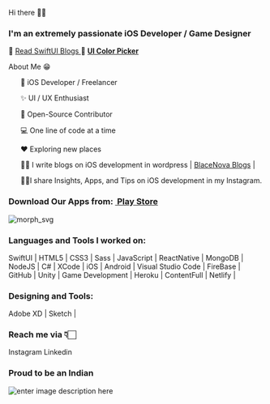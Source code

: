 Hi there 👋🏻

### I'm an extremely passionate iOS Developer / Game Designer
🔭 <a href="https://blacenova.wordpress.com/2021/01/17/first-steps-in-swift/">Read SwiftUI Blogs </a>
🌱 <a style="font-weight:bold;" href="https://kanishkvijaywargiya.github.io/uicolorpicker.github.io/">UI Color Picker</a>

About Me 😁

<ul>
  <p>
📱 iOS Developer / Freelancer

✨ UI / UX Enthusiast

📖 Open-Source Contributor

💻 One line of code at a time

♥️ Exploring new places

✍🏻 I write blogs on iOS development in wordpress | <a href="https://blacenova.wordpress.com/">BlaceNova Blogs</a> |

💁🏻I share Insights, Apps, and Tips on iOS development in my Instagram.
  </p>
</ul>

### Download Our Apps from: <a style="font-weight:bold;" href="https://play.google.com/store/search?q=com.blacenova&c=apps&hl=en_IN">&nbsp;Play Store</a>

<!-- ### Hola, I'm <a href="https://kanishkvijaywargiya.github.io/uicolorpicker.github.io/">Kanishk Vijaywargiya!</a> 👋 -->
<!-- ### I'm an iOS Engineer, Game Developer and Passionate Designer! -->
<!-- ### I work on tech Stacks: SwiftUI, React Native, MERN [MongoDB, Express JS, ReactJs, NodeJS], firebase -->
<!-- ### Get Some Cool UI Colors specially designed for developers & passionate designers: <a style="font-weight:bold;" href="https://kanishkvijaywargiya.github.io/uicolorpicker.github.io/">UI Color Picker</a><br> -->

<!-- ### In this pandemic time We have developed an applications under Atma Nirbhar Bharat which are really very usefull for new farmers and the ones who wants to grow crops in their houses. -->

<!-- 🔭 I’m currently working on <a href="https://blacenova.wordpress.com/2021/01/17/first-steps-in-swift/">Swift UI & Game Development</a>.<br> -->
<!-- 🌱 I’m currently learning Game Development using C# Unity<br> -->
<!-- 🥅 -->
<!-- 👯 -->
<!-- 🤔 -->
<!-- 💬 -->
<!-- 📫 -->
<!-- <a href="https://www.facebook.com/BlaceNovaInc/">BlaceNova Inc.</a> | <a href="https://blacenova.wordpress.com/">Blogs</a> |<br> -->
<!-- ### Download Our Apps from: <a style="font-weight:bold;" href="https://play.google.com/store/search?q=com.blacenova&c=apps&hl=en_IN">&nbsp;Play Store</a> -->

![morph_svg](https://user-images.githubusercontent.com/43451046/93579605-4ed57000-f9bc-11ea-853d-7a225cf72c02.gif)

<!-- 😄 -->
<!-- <img src="https://p73.f4.n0.cdn.getcloudapp.com/items/Blu5y50w/react%20native%20logo.png?v=6f964a6472a37e02867e1bd9bd477109"><br> -->


### Languages and Tools I worked on:
SwiftUI | HTML5 | CSS3 | Sass | JavaScript | ReactNative | MongoDB | NodeJS | C# | XCode | iOS | Android | Visual Studio Code | FireBase | GitHub | Unity | Game Development | Heroku | ContentFull | Netlify | 
### Designing and Tools:
Adobe XD | Sketch |

### Reach me via 👇🏻
Instagram Linkedin

<!-- <img src="https://p73.f4.n0.cdn.getcloudapp.com/items/4gu9D9rb/logo.png?v=3cc33f3da928e405afdd2983580e9322"><br> -->

### Proud to be an Indian
<img src="https://i.stack.imgur.com/uVAFS.gifhttp://i.stack.imgur.com/uVAFS.gif" alt="enter image description here">

